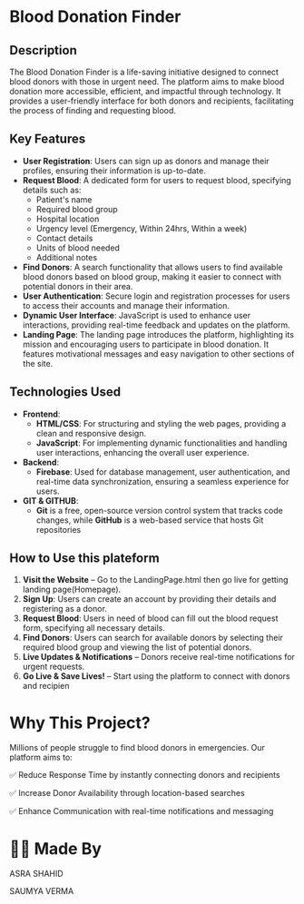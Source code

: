 # Blood Donation Finder

## Description
The Blood Donation Finder is a life-saving initiative designed to connect blood donors with those in urgent need. The platform aims to make blood donation more accessible, efficient, and impactful through technology. It provides a user-friendly interface for both donors and recipients, facilitating the process of finding and requesting blood.

## Key Features
- **User Registration**: Users can sign up as donors and manage their profiles, ensuring their information is up-to-date.
- **Request Blood**: A dedicated form for users to request blood, specifying details such as:
  - Patient's name
  - Required blood group
  - Hospital location
  - Urgency level (Emergency, Within 24hrs, Within a week)
  - Contact details
  - Units of blood needed
  - Additional notes
- **Find Donors**: A search functionality that allows users to find available blood donors based on blood group, making it easier to connect with potential donors in their area.
- **User Authentication**: Secure login and registration processes for users to access their accounts and manage their information.
- **Dynamic User Interface**: JavaScript is used to enhance user interactions, providing real-time feedback and updates on the platform.
- **Landing Page**: The landing page introduces the platform, highlighting its mission and encouraging users to participate in blood donation. It features motivational messages and easy navigation to other sections of the site.

## Technologies Used
- **Frontend**: 
  - **HTML/CSS**: For structuring and styling the web pages, providing a clean and responsive design.
  - **JavaScript**: For implementing dynamic functionalities and handling user interactions, enhancing the overall user experience.
- **Backend**: 
  - **Firebase**: Used for database management, user authentication, and real-time data synchronization, ensuring a seamless experience for users.
- **GIT & GITHUB**:
  - **Git** is a free, open-source version control system that tracks code changes, while **GitHub** is a web-based service that hosts Git repositories

## How to Use this plateform
1. **Visit the Website** – Go to the LandingPage.html then go live for getting landing page(Homepage).
2. **Sign Up**: Users can create an account by providing their details and registering as a donor.
3. **Request Blood**: Users in need of blood can fill out the blood request form, specifying all necessary details.
4. **Find Donors**: Users can search for available donors by selecting their required blood group and viewing the list of potential donors.
5. **Live Updates & Notifications** – Donors receive real-time notifications for urgent requests.
6. **Go Live & Save Lives!** – Start using the platform to connect with donors and recipien

# Why This Project?
Millions of people struggle to find blood donors in emergencies. Our platform aims to:

✅ Reduce Response Time by instantly connecting donors and recipients

✅ Increase Donor Availability through location-based searches

✅ Enhance Communication with real-time notifications and messaging

# 👩‍💻  Made By
ASRA SHAHID

SAUMYA VERMA


